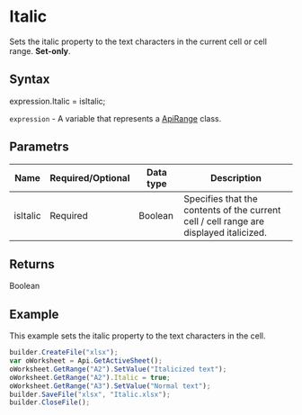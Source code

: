 # Italic

Sets the italic property to the text characters in the current cell or cell range. **Set-only**.

## Syntax

expression.Italic = isItalic;

`expression` - A variable that represents a [ApiRange](../ApiRange.md) class.

## Parametrs

| **Name** | **Required/Optional** | **Data type** | **Description** |
| ------------- | ------------- | ------------- | ------------- |
| isItalic | Required | Boolean | Specifies that the contents of the current cell / cell range are displayed italicized. |

## Returns

Boolean

## Example

This example sets the italic property to the text characters in the cell.

```javascript
builder.CreateFile("xlsx");
var oWorksheet = Api.GetActiveSheet();
oWorksheet.GetRange("A2").SetValue("Italicized text");
oWorksheet.GetRange("A2").Italic = true;
oWorksheet.GetRange("A3").SetValue("Normal text");
builder.SaveFile("xlsx", "Italic.xlsx");
builder.CloseFile();
```